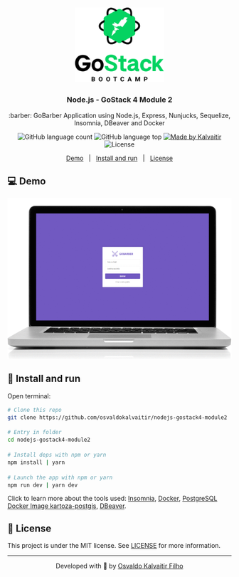 <h1 align="center">
    <img src="/.github/assets/logo.png"
    width="200px"
    alt="Logo" />
</h1>

<h3 align="center">
  Node.js - GoStack 4 Module 2
</h3>

<p align="center">
  :barber: GoBarber Application using Node.js, Express, Nunjucks, Sequelize, Insomnia, DBeaver and Docker
</p>

<p align="center">
  <img alt="GitHub language count" src="https://img.shields.io/github/languages/count/osvaldokalvaitir/nodejs-gostack4-module2.svg?color=00A83A">

  <img alt="GitHub language top" src="https://img.shields.io/github/languages/top/osvaldokalvaitir/nodejs-gostack4-module2.svg?color=00A83A">

  <a href="https://kalvaitir.com/">
    <img alt="Made by Kalvaitir" src="https://img.shields.io/badge/made%20by-Kalvaitir-00A83A">
  </a>

  <img alt="License" src="https://img.shields.io/badge/license-MIT-00A83A">
</p>

<p align="center">
  <a href="#computer-demo">Demo</a>&nbsp;&nbsp;&nbsp;|&nbsp;&nbsp;&nbsp;<a href="#wrench-install-and-run">Install and run</a>&nbsp;&nbsp;&nbsp;|&nbsp;&nbsp;&nbsp;<a href="#memo-license">License</a>
</p>

## :computer: Demo

![Demo](/.github/assets/demo.gif)

## :wrench: Install and run

Open terminal:

```sh
# Clone this repo
git clone https://github.com/osvaldokalvaitir/nodejs-gostack4-module2

# Entry in folder
cd nodejs-gostack4-module2

# Install deps with npm or yarn
npm install | yarn

# Launch the app with npm or yarn
npm run dev | yarn dev
```

Click to learn more about the tools used: [Insomnia](https://github.com/osvaldokalvaitir/awesome/blob/main/src/api-clients/insomnia.md), [Docker](https://github.com/osvaldokalvaitir/awesome/blob/main/src/containers/docker.md), [PostgreSQL Docker Image kartoza-postgis](https://github.com/osvaldokalvaitir/awesome/blob/main/src/containers/docker/images/kartoza-postgis.md), [DBeaver](https://github.com/osvaldokalvaitir/awesome/blob/main/src/sgdbs/multiples/dbeaver.md).

## :memo: License

This project is under the MIT license. See [LICENSE](/LICENSE) for more information.

---

<p align="center">
Developed with 💚 by <a href="https://www.linkedin.com/in/osvaldokalvaitir">Osvaldo Kalvaitir Filho</a>
</p>
